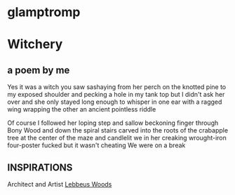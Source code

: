 # glamptromp

Witchery
=========

a poem by me
-------------

Yes it was a witch you saw
sashaying from her perch
on the knotted pine
to my exposed shoulder
and pecking a hole
in my tank top but I
didn't ask her over and
she only stayed
long enough to whisper
in one ear
with a ragged wing wrapping
the other
an ancient pointless riddle

Of course I followed
her loping step and
sallow beckoning finger
through Bony Wood
and down the spiral stairs
carved into the roots
of the crabapple tree
at the center of the maze
and candlelit we
in her creaking
wrought-iron four-poster
fucked but
it wasn't cheating
We were on a break

INSPIRATIONS
-------------

Architect and Artist [Lebbeus Woods](http://www.lebbeuswoods.net/)
